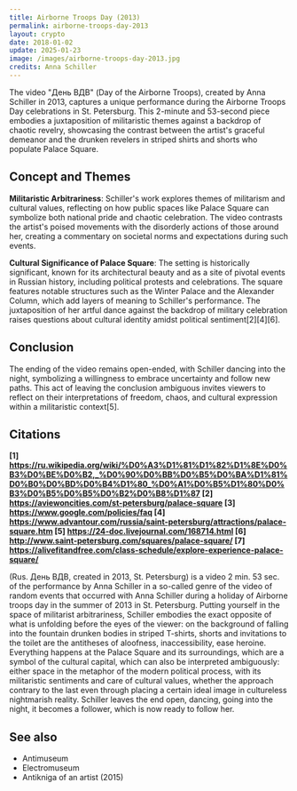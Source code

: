 ```yaml
---
title: Airborne Troops Day (2013)
permalink: airborne-troops-day-2013
layout: crypto
date: 2018-01-02
update: 2025-01-23
image: /images/airborne-troops-day-2013.jpg
credits: Anna Schiller
---
```


The video "День ВДВ" (Day of the Airborne Troops), created by Anna Schiller in 2013, captures a unique performance during the Airborne Troops Day celebrations in St. Petersburg. This 2-minute and 53-second piece embodies a juxtaposition of militaristic themes against a backdrop of chaotic revelry, showcasing the contrast between the artist's graceful demeanor and the drunken revelers in striped shirts and shorts who populate Palace Square.

## Concept and Themes

**Militaristic Arbitrariness**: Schiller's work explores themes of militarism and cultural values, reflecting on how public spaces like Palace Square can symbolize both national pride and chaotic celebration. The video contrasts the artist's poised movements with the disorderly actions of those around her, creating a commentary on societal norms and expectations during such events.

**Cultural Significance of Palace Square**: The setting is historically significant, known for its architectural beauty and as a site of pivotal events in Russian history, including political protests and celebrations. The square features notable structures such as the Winter Palace and the Alexander Column, which add layers of meaning to Schiller's performance. The juxtaposition of her artful dance against the backdrop of military celebration raises questions about cultural identity amidst political sentiment[2][4][6].

## Conclusion

The ending of the video remains open-ended, with Schiller dancing into the night, symbolizing a willingness to embrace uncertainty and follow new paths. This act of leaving the conclusion ambiguous invites viewers to reflect on their interpretations of freedom, chaos, and cultural expression within a militaristic context[5].

## Citations

**[1] https://ru.wikipedia.org/wiki/%D0%A3%D1%81%D1%82%D1%8E%D0%B3%D0%BE%D0%B2,_%D0%90%D0%BB%D0%B5%D0%BA%D1%81%D0%B0%D0%BD%D0%B4%D1%80_%D0%A1%D0%B5%D1%80%D0%B3%D0%B5%D0%B5%D0%B2%D0%B8%D1%87 [2] https://aviewoncities.com/st-petersburg/palace-square
[3] https://www.google.com/policies/faq
[4] https://www.advantour.com/russia/saint-petersburg/attractions/palace-square.htm
[5] https://24-doc.livejournal.com/168714.html
[6] http://www.saint-petersburg.com/squares/palace-square/
[7] https://alivefitandfree.com/class-schedule/explore-experience-palace-square/**

(Rus. День ВДВ, created in 2013, St. Petersburg) is a video 2 min. 53 sec. of the performance by Anna Schiller in a so-called genre of the video of random events that occurred with Anna Schiller during a holiday of Airborne troops day in the summer of 2013 in St. Petersburg. Putting yourself in the space of militarist arbitrariness, Schiller embodies the exact opposite of what is unfolding before the eyes of the viewer: on the background of falling into the fountain drunken bodies in striped T-shirts, shorts and invitations to the toilet are the antitheses of aloofness, inaccessibility, ease heroine. Everything happens at the Palace Square and its surroundings, which are a symbol of the cultural capital, which can also be interpreted ambiguously: either space in the metaphor of the modern political process, with its militaristic sentiments and care of cultural values, whether the approach contrary to the last even through placing a certain ideal image in cultureless nightmarish reality. Schiller leaves the end open, dancing, going into the night, it becomes a follower, which is now ready to follow her.

## See also

+ Antimuseum
+ Electromuseum
+ Antikniga of an artist (2015)

